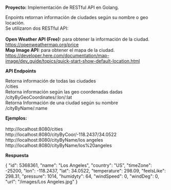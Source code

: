 <b>Proyecto:</b> Implementación de RESTful API en Golang.<br>

Enpoints retornan información de ciudades según su nombre o geo locación. <br>
Se utilizaron dos RESTful API:<br><br>
<b>Open Weather API (Free):</b> para obtener la información de la ciudad.<br>
https://openweathermap.org/price <br>
<b>Map Image API:</b> para obtener el mapa de la ciudad.<br>
https://developer.here.com/documentation/map-image/dev_guide/topics/quick-start-show-default-location.html

<b>API Endpoints</b> <br>

Retorna información de todas las ciudades <br>
/cities <br>
Retorna información según las geo coordenadas dadas <br>
/cityByGeoCoordinates/:lon/:lat <br>
Retorna Información de una ciudad según su nombre <br>
/cityByName/:name <br>

<b>Ejemplos:</b> <br><br>
http://localhost:8080/cities <br>
http://localhost:8080/cityByCoor/-118.2437/34.0522 <br>
http://localhost:8080/cityByName/los angeles <br>
http://localhost:8080/cityByName/los%20angeles <br>

<b>Respuesta</b>

{
    "id": 5368361,
    "name": "Los Angeles",
    "country": "US",
    "timeZone": -25200,
    "lon": -118.2437,
    "lat": 34.0522,
    "temperature": 298.09,
    "feelsLike": 298.31,
    "pressure": 1014,
    "humidyty": 64,
    "windSpeed": 0,
    "windDeg": 0,
    "url": "/images/Los Angeles.jpg"
}
